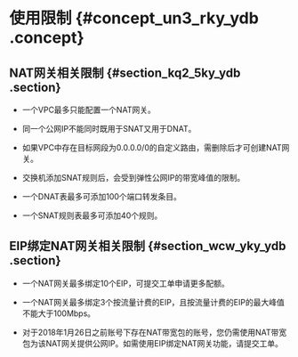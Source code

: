 # 使用限制 {#concept_un3_rky_ydb .concept}

## NAT网关相关限制 {#section_kq2_5ky_ydb .section}

-   一个VPC最多只能配置一个NAT网关。

-   同一个公网IP不能同时既用于SNAT又用于DNAT。

-   如果VPC中存在目标网段为0.0.0.0/0的自定义路由，需删除后才可创建NAT网关。

-   交换机添加SNAT规则后，会受到弹性公网IP的带宽峰值的限制。

-   一个DNAT表最多可添加100个端口转发条目。

-   一个SNAT规则表最多可添加40个规则。


## EIP绑定NAT网关相关限制 {#section_wcw_yky_ydb .section}

-   一个NAT网关最多绑定10个EIP，可提交工单申请更多配额。

-   一个NAT网关最多绑定3个按流量计费的EIP，且按流量计费的EIP的最大峰值不能大于100Mbps。

-   对于2018年1月26日之前账号下存在NAT带宽包的账号，您仍需使用NAT带宽包为该NAT网关提供公网IP。如需使用EIP绑定NAT网关功能，请提交工单。


